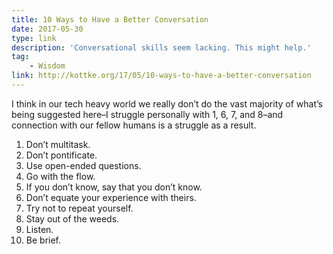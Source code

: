 ```yaml
---
title: 10 Ways to Have a Better Conversation
date: 2017-05-30
type: link
description: 'Conversational skills seem lacking. This might help.'
tag:
    - Wisdom
link: http://kottke.org/17/05/10-ways-to-have-a-better-conversation
---
```


I think in our tech heavy world we really don’t do the vast majority of what’s being suggested here–I struggle personally with 1, 6, 7, and 8–and connection with our fellow humans is a struggle as a result.

1. Don’t multitask.
2. Don’t pontificate.
3. Use open-ended questions.
4. Go with the flow.
5. If you don’t know, say that you don’t know.
6. Don’t equate your experience with theirs.
7. Try not to repeat yourself.
8. Stay out of the weeds.
9. Listen.
10. Be brief.